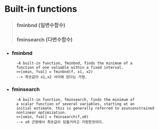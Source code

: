 # Built-in functions

> ### fminbnd (일변수함수)
> ### fminsearch (다변수함수)

* ### fminbnd

        -A built-in function, fminbnd, finds the minimum of a
        function of one valuable within a fixed interval.
        >>[xmin, fval] = fminbnd(f, x1, x2)
        --> 최솟값이 x1,x2 사이에 있다는 가정.
    
* ### fminsearch
    
        -A built-in function, fminsearch, finds the minimum of
        a scalar function of several variables, starting at an
        initial estimate. this is generally referred to asunconstrained
        nonlinear optimization.
        >>[xmin, fval] = fminsearch(f,x0)
        --> x0 근방에서 최솟값이 있을거라고 가정한것이다.
